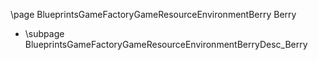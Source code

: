 \page BlueprintsGameFactoryGameResourceEnvironmentBerry Berry
- \subpage BlueprintsGameFactoryGameResourceEnvironmentBerryDesc_Berry
